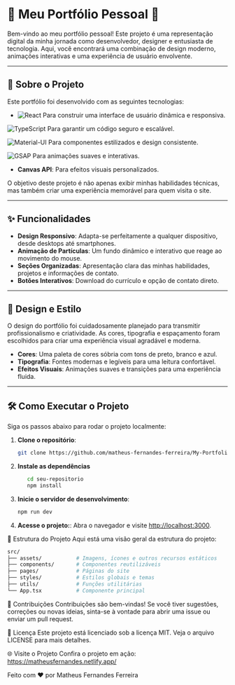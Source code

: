 # 🌟 Meu Portfólio Pessoal 🌟

Bem-vindo ao meu portfólio pessoal! Este projeto é uma representação digital da minha jornada como desenvolvedor, designer e entusiasta de tecnologia. Aqui, você encontrará uma combinação de design moderno, animações interativas e uma experiência de usuário envolvente.

---

## 🚀 Sobre o Projeto

Este portfólio foi desenvolvido com as seguintes tecnologias:

- ![React](https://img.shields.io/badge/React-20232A?style=for-the-badge&logo=react&logoColor=61DAFB) Para construir uma interface de usuário dinâmica e responsiva.

![TypeScript](https://img.shields.io/badge/TypeScript-3178C6?style=for-the-badge&logo=typescript&logoColor=white) Para garantir um código seguro e escalável.

![Material-UI](https://img.shields.io/badge/Material--UI-0081CB?style=for-the-badge&logo=mui&logoColor=white) Para componentes estilizados e design consistente.

![GSAP](https://img.shields.io/badge/GSAP-88CE02?style=for-the-badge&logo=greensock&logoColor=white) Para animações suaves e interativas.

- **Canvas API**: Para efeitos visuais personalizados.

O objetivo deste projeto é não apenas exibir minhas habilidades técnicas, mas também criar uma experiência memorável para quem visita o site.

---

## ✨ Funcionalidades

- **Design Responsivo**: Adapta-se perfeitamente a qualquer dispositivo, desde desktops até smartphones.
- **Animação de Partículas**: Um fundo dinâmico e interativo que reage ao movimento do mouse.
- **Seções Organizadas**: Apresentação clara das minhas habilidades, projetos e informações de contato.
- **Botões Interativos**: Download do currículo e opção de contato direto.

---

## 🎨 Design e Estilo

O design do portfólio foi cuidadosamente planejado para transmitir profissionalismo e criatividade. As cores, tipografia e espaçamento foram escolhidos para criar uma experiência visual agradável e moderna.

- **Cores**: Uma paleta de cores sóbria com tons de preto, branco e azul.
- **Tipografia**: Fontes modernas e legíveis para uma leitura confortável.
- **Efeitos Visuais**: Animações suaves e transições para uma experiência fluida.

---

## 🛠️ Como Executar o Projeto

Siga os passos abaixo para rodar o projeto localmente:

1. **Clone o repositório**:

   ```bash
   git clone https://github.com/matheus-fernandes-ferreira/My-Portfolio.git
   ```

2. **Instale as dependências**

   ```bash
      cd seu-repositorio
      npm install
   ```

3. **Inicie o servidor de desenvolvimento**:

   ```bash
   npm run dev
   ```

4. **Acesse o projeto:**:
Abra o navegador e visite <http://localhost:3000>.

📂 Estrutura do Projeto
Aqui está uma visão geral da estrutura do projeto:

```bash
src/
├── assets/           # Imagens, ícones e outros recursos estáticos
├── components/       # Componentes reutilizáveis
├── pages/            # Páginas do site
├── styles/           # Estilos globais e temas
├── utils/            # Funções utilitárias
└── App.tsx           # Componente principal
```

🤝 Contribuições
Contribuições são bem-vindas! Se você tiver sugestões, correções ou novas ideias, sinta-se à vontade para abrir uma issue ou enviar um pull request.

📄 Licença
Este projeto está licenciado sob a licença MIT. Veja o arquivo LICENSE para mais detalhes.

🌐 Visite o Projeto
Confira o projeto em ação: <https://matheusfernandes.netlify.app/>

Feito com ❤️ por Matheus Fernandes Ferreira

